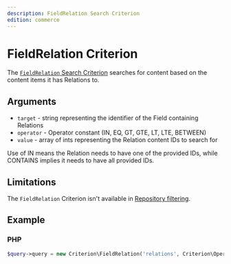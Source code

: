 ```yaml
---
description: FieldRelation Search Criterion
edition: commerce
---
```


# FieldRelation Criterion

The [`FieldRelation` Search Criterion](../../api/php_api/php_api_reference/classes/Ibexa-Contracts-Core-Repository-Values-Content-Query-Criterion-FieldRelation.html) searches for content based on the content items it has Relations to.

## Arguments

- `target` - string representing the identifier of the Field containing Relations
- `operator` - Operator constant (IN, EQ, GT, GTE, LT, LTE, BETWEEN)
- `value` - array of ints representing the Relation content IDs to search for

Use of IN means the Relation needs to have one of the provided IDs, while CONTAINS implies it needs to have all provided IDs.

## Limitations

The `FieldRelation` Criterion isn't available in [Repository filtering](search_api.md#repository-filtering).

## Example

### PHP

``` php
$query->query = new Criterion\FieldRelation('relations', Criterion\Operator::CONTAINS, [55, 63]);
```
